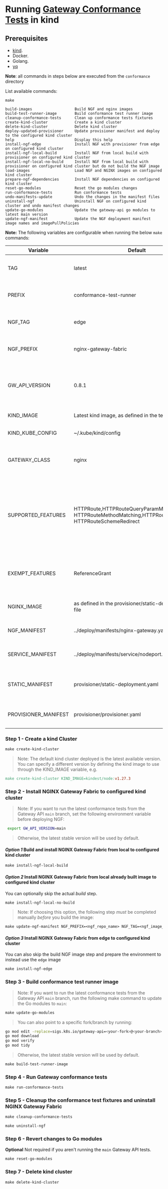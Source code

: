 # Running [Gateway Conformance Tests](https://gateway-api.sigs.k8s.io/concepts/conformance/#3-conformance-tests) in kind

## Prerequisites

- [kind](https://kind.sigs.k8s.io/).
- Docker.
- Golang.
- [yq](https://github.com/mikefarah/yq/#install)

**Note**: all commands in steps below are executed from the ```conformance``` directory

List available commands:

```shell
make
```

```text
build-images                   Build NGF and nginx images
build-test-runner-image        Build conformance test runner image
cleanup-conformance-tests      Clean up conformance tests fixtures
create-kind-cluster            Create a kind cluster
delete-kind-cluster            Delete kind cluster
deploy-updated-provisioner     Update provisioner manifest and deploy to the configured kind cluster
help                           Display this help
install-ngf-edge               Install NGF with provisioner from edge on configured kind cluster
install-ngf-local-build        Install NGF from local build with provisioner on configured kind cluster
install-ngf-local-no-build     Install NGF from local build with provisioner on configured kind cluster but do not build the NGF image
load-images                    Load NGF and NGINX images on configured kind cluster
prepare-ngf-dependencies       Install NGF dependencies on configured kind cluster
reset-go-modules               Reset the go modules changes
run-conformance-tests          Run conformance tests
undo-manifests-update          Undo the changes in the manifest files
uninstall-ngf                  Uninstall NGF on configured kind cluster and undo manifest changes
update-go-modules              Update the gateway-api go modules to latest main version
update-ngf-manifest            Update the NGF deployment manifest image names and imagePullPolicies
```

**Note:** The following variables are configurable when running the below `make` commands:

| Variable                | Default                                                                                                       | Description                                                                                                               |
|-------------------------|---------------------------------------------------------------------------------------------------------------|---------------------------------------------------------------------------------------------------------------------------|
| TAG                     | latest                                                                                                        | The tag for the conformance test image                                                                                    |
| PREFIX                  | conformance-test-runner                                                                                       | The prefix for the conformance test image                                                                                 |
| NGF_TAG                 | edge                                                                                                          | The tag for the locally built NGF image                                                                                   |
| NGF_PREFIX              | nginx-gateway-fabric                                                                                      | The prefix for the locally built NGF image                                                                                |
| GW_API_VERSION          | 0.8.1                                                                                                         | Tag for the Gateway API version to check out. Set to `main` to get the latest version                                     |
| KIND_IMAGE              | Latest kind image, as defined in the tests/Dockerfile                                                         | The kind image to use                                                                                            |
| KIND_KUBE_CONFIG        | ~/.kube/kind/config                                                                                           | The location of the kubeconfig                                                                                            |
| GATEWAY_CLASS           | nginx                                                                                                         | The gateway class that should be used for the tests                                                                       |
| SUPPORTED_FEATURES      | HTTPRoute,HTTPRouteQueryParamMatching, HTTPRouteMethodMatching,HTTPRoutePortRedirect, HTTPRouteSchemeRedirect | The supported features that should be tested by the conformance tests. Ensure the list is comma separated with no spaces. |
| EXEMPT_FEATURES         | ReferenceGrant                                                                                                | The features that should not be tested by the conformance tests                                                           |
| NGINX_IMAGE             | as defined in the provisioner/static-deployment.yaml file                                                     | The NGINX image for the NGF deployments                                                                                   |
| NGF_MANIFEST            | ../deploy/manifests/nginx-gateway.yaml                                                                        | The location of the NGF manifest                                                                                          |
| SERVICE_MANIFEST        | ../deploy/manifests/service/nodeport.yaml                                                                     | The location of the NGF Service manifest                                                                                  |
| STATIC_MANIFEST         | provisioner/static-deployment.yaml                                                                            | The location of the NGF static deployment manifest                                                                        |
| PROVISIONER_MANIFEST    | provisioner/provisioner.yaml                                                                                  | The location of the NGF provisioner manifest                                                                              |

### Step 1 - Create a kind Cluster

```makefile
make create-kind-cluster
```

> Note: The default kind cluster deployed is the latest available version. You can specify a different version by
> defining the kind image to use through the KIND_IMAGE variable, e.g.

```makefile
make create-kind-cluster KIND_IMAGE=kindest/node:v1.27.3
```

### Step 2 - Install NGINX Gateway Fabric to configured kind cluster

> Note: If you want to run the latest conformance tests from the Gateway API `main` branch, set the following
> environment variable before deploying NGF:

```bash
 export GW_API_VERSION=main
```

> Otherwise, the latest stable version will be used by default.

#### *Option 1* Build and install NGINX Gateway Fabric from local to configured kind cluster

```makefile
make install-ngf-local-build
```

#### *Option 2* Install NGINX Gateway Fabric from local already built image to configured kind cluster
You can optionally skip the actual *build* step.

```makefile
make install-ngf-local-no-build
```

> Note:  If choosing this option, the following step *must* be completed manually *before* you build the image:

```makefile
make update-ngf-manifest NGF_PREFIX=<ngf_repo_name> NGF_TAG=<ngf_image_tag>
```

#### *Option 3* Install NGINX Gateway Fabric from edge to configured kind cluster
You can also skip the build NGF image step and prepare the environment to instead use the `edge` image

```makefile
make install-ngf-edge
```

### Step 3 - Build conformance test runner image

> Note: If you want to run the latest conformance tests from the Gateway API `main` branch, run the following
> make command to update the Go modules to `main`:

 ```makefile
 make update-go-modules
 ```

> You can also point to a specific fork/branch by running:

 ```bash
 go mod edit -replace=sigs.k8s.io/gateway-api=<your-fork>@<your-branch>
 go mod download
 go mod verify
 go mod tidy
 ```

> Otherwise, the latest stable version will be used by default.

```makefile
make build-test-runner-image
```

### Step 4 - Run Gateway conformance tests

```makefile
make run-conformance-tests
```

### Step 5 - Cleanup the conformance test fixtures and uninstall NGINX Gateway Fabric

```makefile
make cleanup-conformance-tests
```

```makefile
make uninstall-ngf
```

### Step 6 - Revert changes to Go modules
**Optional** Not required if you aren't running the `main` Gateway API tests.

```makefile
make reset-go-modules
```

### Step 7 - Delete kind cluster

```makefile
make delete-kind-cluster
```
